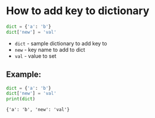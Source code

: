 # How to add key to dictionary

```python
dict = {'a': 'b'}
dict['new'] = 'val'
```

- `dict` - sample dictionary to add key to
- `new` - key name to add to dict
- `val` - value to set

## Example: 
```python
dict = {'a': 'b'}
dict['new'] = 'val'
print(dict)
```
```
{'a': 'b', 'new': 'val'}
```
